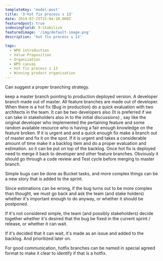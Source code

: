 ```yaml
---
templateKey: 'model-post'
title: '3-hot fix process s 13'
date: 2019-07-25T15:04:10.000Z
featuredpost: true
indexingField: 9-Stabilize
featuredimage: '/img/default-image.png'
description: 'hot fix process s 13'

tags:
  - WPO introduction
  - Value Proposition
  - Organization
  - WPO canvas
  - hot fix process s 13
  - Winning product organization
---
```


Can suggest a proper branching strategy.

keep a master branch pointing to production deployed version. A developer branch made out of master. All feature branches are made out of developer. When there is a hot fix (Bug in production) do a quick evaluation with two architects in the team. It can be two developers also (It is preferred if we can take in stakeholders also in to the initial discussions) , say like the original developer who implemented the pertaining feature and some random available resource who is having a fair enough knowledge on the feature broken. If it is urgent and and a quick enough fix make a branch out of master and fix it on the spot. If it is urgent and takes a considerable amount of time make it a backlog item and do a proper evaluation and estimation. so it can be put on top of the backlog. Once hot fix is deployed need to merge it back to developer and other feature branches. Obviously it should go through a code review and Test cycle before merging to master branch.

Simple bugs can be done as Bucket tasks, and more complex things can be a new story that is added to the sprint.



Since estimations can be wrong, if the bug turns out to be more complex than thought, we must go back and ask the team (and stake holders) whether it's important enough to do anyway, or whether it should be postponed.

If it's not considered simple, the team (and possibly stakeholders) decide together whether it's desired that the bug be fixed in the current sprint / release, or whether it can wait.

If it's decided that it can wait, it's made as an issue and added to the backlog. And prioritized later on.

For good communication, hotfix branches can be named in special agreed format to make it clear to identify if that is a hotfix.